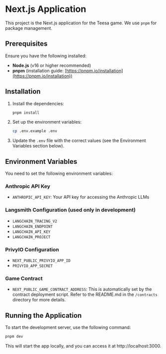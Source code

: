 # Next.js Application

This project is the Next.js application for the Teesa game. We use `pnpm` for package management.

## Prerequisites

Ensure you have the following installed:

- **Node.js** (v16 or higher recommended)
- **pnpm** (installation guide: [https://pnpm.io/installation](https://pnpm.io/installation))

## Installation

1. Install the dependencies:
   ```bash
   pnpm install
   ```

2. Set up the environment variables:
   ```bash
   cp .env.example .env
   ```

3. Update the `.env` file with the correct values (see the Environment Variables section below).

## Environment Variables

You need to set the following environment variables:

### Anthropic API Key
- `ANTHROPIC_API_KEY`: Your API key for accessing the Anthropic LLMs

### Langsmith Configuration (used only in development)
- `LANGCHAIN_TRACING_V2`
- `LANGCHAIN_ENDPOINT`
- `LANGCHAIN_API_KEY`
- `LANGCHAIN_PROJECT`

### PrivyIO Configuration
- `NEXT_PUBLIC_PRIVYIO_APP_ID`
- `PRIVYIO_APP_SECRET`

### Game Contract
- `NEXT_PUBLIC_GAME_CONTRACT_ADDRESS`: This is automatically set by the contract deployment script. Refer to the README.md in the `/contracts` directory for more details.

## Running the Application

To start the development server, use the following command:
```bash
pnpm dev
```
This will start the app locally, and you can access it at http://localhost:3000.
